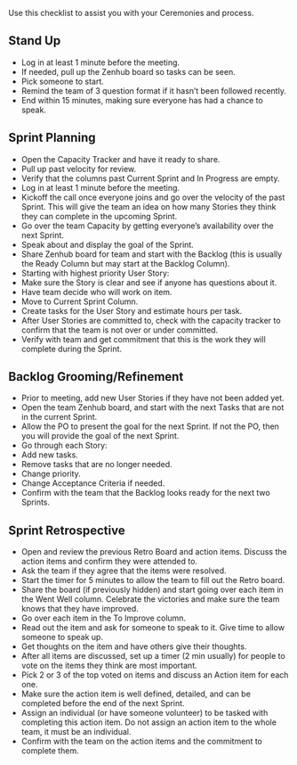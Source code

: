 Use this checklist to assist you with your Ceremonies and process. 

## Stand Up

* Log in at least 1 minute before the meeting.
* If needed, pull up the Zenhub board so tasks can be seen.
* Pick someone to start.
* Remind the team of 3 question format if it hasn’t been followed recently.
* End within 15 minutes, making sure everyone has had a chance to speak. 

## Sprint Planning 

* Open the Capacity Tracker and have it ready to share. 
* Pull up past velocity for review. 
* Verify that the columns past Current Sprint and In Progress are empty.
* Log in at least 1 minute before the meeting. 
* Kickoff the call once everyone joins and go over the velocity of the past Sprint. This will give the team an idea on how many Stories they think they can complete in the upcoming Sprint.
* Go over the team Capacity by getting everyone’s availability over the next Sprint.
* Speak about and display the goal of the Sprint. 
* Share Zenhub board for team and start with the Backlog (this is usually the Ready Column but may start at the Backlog Column).
* Starting with highest priority User Story:
* Make sure the Story is clear and see if anyone has questions about it.
* Have team decide who will work on item.
* Move to Current Sprint Column.
* Create tasks for the User Story and estimate hours per task. 
* After User Stories are committed to, check with the capacity tracker to confirm that the team is not over or under committed. 
* Verify with team and get commitment that this is the work they will complete during the Sprint. 

## Backlog Grooming/Refinement

* Prior to meeting, add new User Stories if they have not been added yet. 
* Open the team Zenhub board, and start with the next Tasks that are not in the current Sprint.
* Allow the PO to present the goal for the next Sprint. If not the PO, then you will provide the goal of the next Sprint. 
* Go through each Story:
* Add new tasks.
* Remove tasks that are no longer needed.
* Change priority.
* Change Acceptance Criteria if needed.
* Confirm with the team that the Backlog looks ready for the next two Sprints.



## Sprint Retrospective

* Open and review the previous Retro Board and action items. Discuss the action items and confirm they were attended to. 
* Ask the team if they agree that the items were resolved.
* Start the timer for 5 minutes to allow the team to fill out the Retro board. 
* Share the board (if previously hidden) and start going over each item in the Went Well column. Celebrate the victories and make sure the team knows that they have improved.
* Go over each item in the To Improve column.
* Read out the item and ask for someone to speak to it. Give time to allow someone to speak up. 
* Get thoughts on the item and have others give their thoughts. 
* After all items are discussed, set up a timer (2 min usually) for people to vote on the items they think are most important. 
* Pick 2 or 3 of the top voted on items and discuss an Action item for each one. 
* Make sure the action item is well defined, detailed, and can be completed before the end of the next Sprint.
* Assign an individual (or have someone volunteer) to be tasked with completing this action item. Do not assign an action item to the whole team, it must be an individual. 
* Confirm with the team on the action items and the commitment to complete them. 

